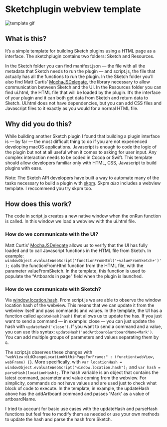 # Sketchplugin webview template

![template gif](https://raw.githubusercontent.com/jacopocolo/sketchplugin-webview-template/master/template.gif)

## What is this?
It’s a simple template for building Sketch plugins using a HTML page as a interface. The sketchplugin contains two folders: Sketch and Resources.

In the Sketch folder you can find manifest.json — the file with all the metadata that Sketch needs to run the plugin — and script.js, the file that actually has all the functions to run the plugin. In the Sketch folder you’ll also find Matt Curtis’ [MochaJSDelegate](https://github.com/matt-curtis/MochaJSDelegate), the library necessary to allow communication between Sketch and the UI.
In the Resources folder you can find ui.html, the HTML file that will be loaded by the plugin. It’s the interface of your plugin and it can both get data from Sketch and return data to Sketch. Ui.html does not have dependencies, but you can add CSS files and Javascript files to it exactly as you would for a normal HTML file.

## Why did you do this?
While building another Sketch plugin I found that building a plugin interface is — by far — the most difficult thing to do if you are not experienced developing macOS applications. Javascript is enough to code the logic of the plugin but not at all useful when it comes to asking for user input. Any complex interaction needs to be coded in Cocoa or Swift. This template should allow developers familiar only with HTML, CSS, Javascript to build plugins with ease.

Note: The Sketch API developers have built a way to automate many of the tasks necessary to build a plugin with [skpm](https://developer.sketchapp.com/guides/first-plugin/). Skpm _also_ includes a webview template. I reccommend you try skpm too.

## How does this work?
The code in script.js creates a new native window when the onRun function is called. In this window we load a webview with the ui.html file.

### How do we communicate with the UI?
Matt Curtis’ [MochaJSDelegate](https://github.com/matt-curtis/MochaJSDelegate) allows us to verify that the UI has fully loaded and to call Javascript functions in the HTML file from Sketch. In example: `windowObject.evaluateWebScript('functionFromHtml('+valueFromSketch+')');` calls the functionFromHtml function from the HTML file, with the parameter valueFromSketch.
In the template, this function is used to populate the “Artboards in page” field when the plugin is launched.

### How do we communicate with Sketch?
Via [window.location.hash](https://developer.mozilla.org/en-US/docs/Web/API/Window/location). From script.js we are able to observe the window location hash of the webview. This means that we can update it from the webview itself and pass commands and values. In the template, the UI has a function called `updateHash(hash)` that allows us to update the has. If you just want to send a command — in example: close — you can just update the hash with `updateHash('close')`. If you want to send a command and a value, you can use this syntax: `updateHash('addArtboard&artboardName=Mark')`. You can add multiple groups of parameters and values separating them by `&`.

The script.js observes these changes with `"webView:didChangeLocationWithinPageForFrame:" : (function(webView, webFrame) {}`. More specifically, with `var locationHash = windowObject.evaluateWebScript("window.location.hash");` and `var hash = parseHash(locationHash);`. The hash variable is an object that contains the latest command, parameter and value coming from the webview. For simplicity, commands do not have values and are used just to check what block of code to execute. In the template, in example, the updateHash above has the addArtboard command and passes 'Mark' as a value of artboardName.

I tried to account for basic use cases with the updateHash and parseHash functions but feel free to modify them as needed or use your own methods to update the hash and parse the hash from Sketch.
